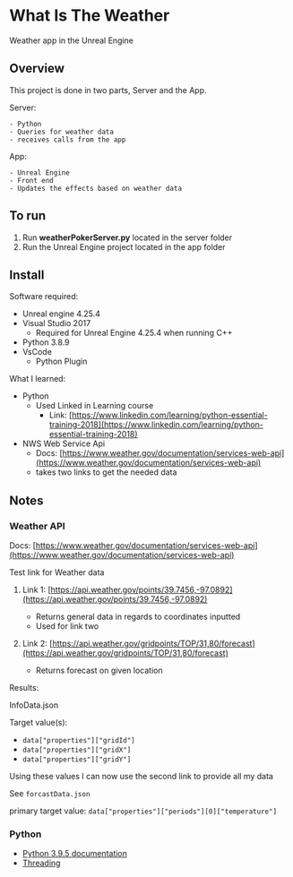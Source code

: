 # What Is The Weather

Weather app in the Unreal Engine

## Overview

This project is done in two parts, Server and the App.

Server:

    - Python
    - Queries for weather data
    - receives calls from the app

App:

    - Unreal Engine
    - Front end
    - Updates the effects based on weather data

## To run

1. Run **weatherPokerServer.py** located in the server folder
2. Run the Unreal Engine project located in the app folder

## Install

Software required:

- Unreal engine 4.25.4
- Visual Studio 2017
  - Required for Unreal Engine 4.25.4 when running C++
- Python 3.8.9
- VsCode
  - Python Plugin

What I learned:

- Python
  - Used Linked in Learning course
    - Link: [https://www.linkedin.com/learning/python-essential-training-2018](https://www.linkedin.com/learning/python-essential-training-2018)
- NWS Web Service Api
  - Docs: [https://www.weather.gov/documentation/services-web-api](https://www.weather.gov/documentation/services-web-api)
  - takes two links to get the needed data

## Notes

### Weather API

Docs: [https://www.weather.gov/documentation/services-web-api](https://www.weather.gov/documentation/services-web-api)

Test link for Weather data
  
1. Link 1: [https://api.weather.gov/points/39.7456,-97.0892](https://api.weather.gov/points/39.7456,-97.0892)
   - Returns general data in regards to coordinates inputted
   - Used for link two

2. Link 2: [https://api.weather.gov/gridpoints/TOP/31,80/forecast](https://api.weather.gov/gridpoints/TOP/31,80/forecast)
   - Returns forecast on given location

Results:

InfoData.json

Target value(s):

- `data["properties"]["gridId"]`
- `data["properties"]["gridX"]`
- `data["properties"]["gridY"]`

Using these values I can now use the second link to provide all my data

See `forcastData.json`

primary target value: `data["properties"]["periods"][0]["temperature"]`

### Python

- [Python 3.9.5 documentation](https://docs.python.org/3.9/)
- [Threading](https://docs.python.org/3/library/threading.html)
